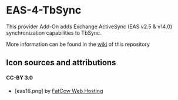 # EAS-4-TbSync

This provider Add-On adds Exchange ActiveSync (EAS v2.5 & v14.0) synchronization capabilities to TbSync.

More information can be found in the [wiki](https://github.com/jobisoft/EAS-4-TbSync/wiki/About:-Provider-for-Exchange-ActiveSync) of this repository

## Icon sources and attributions

#### CC-BY 3.0
* [eas16.png] by [FatCow Web Hosting](https://www.iconfinder.com/icons/64484/exchange_ms_icon)
